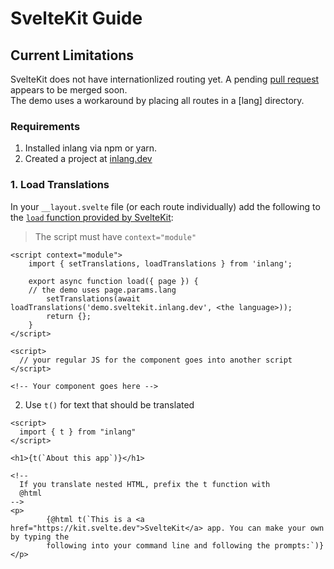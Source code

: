 # SvelteKit Guide

## Current Limitations

SvelteKit does not have internationlized routing yet. A pending [pull request](https://github.com/sveltejs/kit/pull/1810)
appears to be merged soon.  
The demo uses a workaround by placing all routes in a [lang] directory. 

### Requirements

1. Installed inlang via npm or yarn.
2. Created a project at [inlang.dev](https://app.inlang.dev)
  
### 1. Load Translations

In your `__layout.svelte` file (or each route individually) add the
following to the [`load` function provided by SvelteKit](https://kit.svelte.dev/docs#loading):

> The script must have `context="module"`

```Svelte
<script context="module">
	import { setTranslations, loadTranslations } from 'inlang';

	export async function load({ page }) {
    // the demo uses page.params.lang 
		setTranslations(await loadTranslations('demo.sveltekit.inlang.dev', <the language>));
		return {};
	}
</script>

<script>
  // your regular JS for the component goes into another script
</script>

<!-- Your component goes here -->
```

2. Use `t()` for text that should be translated

```Svelte
<script>
  import { t } from "inlang"
</script>

<h1>{t(`About this app`)}</h1>

<!-- 
  If you translate nested HTML, prefix the t function with 
  @html
-->
<p>
		{@html t(`This is a <a href="https://kit.svelte.dev">SvelteKit</a> app. You can make your own by typing the
		following into your command line and following the prompts:`)}
</p>


```
